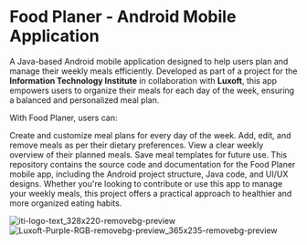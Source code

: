 # Food Planer - Android Mobile Application
A Java-based Android mobile application designed to help users plan and manage their weekly meals efficiently. Developed as part of a project for the **Information Technology Institute** in collaboration with **Luxoft**, this app empowers users to organize their meals for each day of the week, ensuring a balanced and personalized meal plan.

With Food Planer, users can:

Create and customize meal plans for every day of the week.
Add, edit, and remove meals as per their dietary preferences.
View a clear weekly overview of their planned meals.
Save meal templates for future use.
This repository contains the source code and documentation for the Food Planer mobile app, including the Android project structure, Java code, and UI/UX designs. Whether you're looking to contribute or use this app to manage your weekly meals, this project offers a practical approach to healthier and more organized eating habits.

![iti-logo-text_328x220-removebg-preview](https://github.com/user-attachments/assets/a93813aa-5f49-458f-905f-6d9ece6fc35b) ![Luxoft-Purple-RGB-removebg-preview_365x235-removebg-preview](https://github.com/user-attachments/assets/49fd820f-be15-4fe9-b57a-08caa36d645a)
